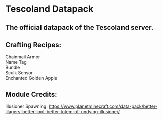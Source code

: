 # Tescoland Datapack
## The official datapack of the Tescoland server.

## Crafting Recipes:<br />
Chainmail Armor<br />
Name Tag<br />
Bundle<br />
Sculk Sensor<br />
Enchanted Golden Apple

## Module Credits:<br />
Illusioner Spawning: https://www.planetminecraft.com/data-pack/better-illagers-better-loot-better-totem-of-undying-illusioner/
